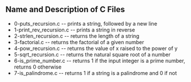 ## Name and Description of C Files

* 0-puts_recursion.c -- prints a string, followed by a new line
* 1-print_rev_recursion.c -- prints a string in reverse
* 2-strlen_recursion.c -- returns the length of a string
* 3-factorial.c -- returns the factorial of a given number
* 4-pow_recursion.c -- returns the value of x raised to the power of y
* 5-sqrt_recursion.c -- returns the natural square root of a number
* 6-is_prime_number.c -- returns 1 if the input integer is a prime number, returns 0 otherwise
* 7-is_palindrome.c -- returns 1 if a string is a palindrome and 0 if not